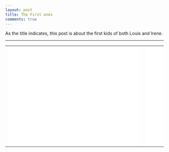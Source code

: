 ```yaml
---
layout: post
title: The First ones
comments: true
---
```


As the title indicates, this post is about the first kids of both Louis and Irene.

-----

<div>
	<table>
		<tr>
			<td><iframe width="420" height="315" src="//www.youtube.com/embed/Zx-hAmg1_78" frameborder="0" allowfullscreen></iframe></td>
			<td><iframe width="420" height="315" src="//www.youtube.com/embed/9-wPRW8Kgyg" frameborder="0" allowfullscreen></iframe></td>
		</tr>
	</table>
</div>